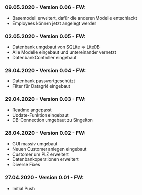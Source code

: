 ### 09.05.2020 - Version 0.06 - FW:
- Basemodell erweitert, dafür die anderen Modelle entschlackt
- Employees können jetzt angelegt werden

### 02.05.2020 - Version 0.05 - FW:
- Datenbank umgebaut von SQLite => LiteDB
- Alle Modelle eingebaut und untereinander vernetzt
- DatenbankController eingebaut 

### 29.04.2020 - Version 0.04 - FW:
- Datenbank passwortgeschützt
- Filter für Datagrid eingebaut

### 29.04.2020 - Version 0.03 - FW:
- Readme angepasst
- Update-Funktion eingebaut
- DB-Connection umgebaut zu Singelton

### 28.04.2020 - Version 0.02 - FW:
- GUI massiv umgebaut
- Neuen Customer anlegen eingebaut
- Customer um PLZ erweitert
- Datenbankoperationen erweitert
- Diverse Fixes

### 27.04.2020 - Version 0.01 - FW:
- Initial Push
